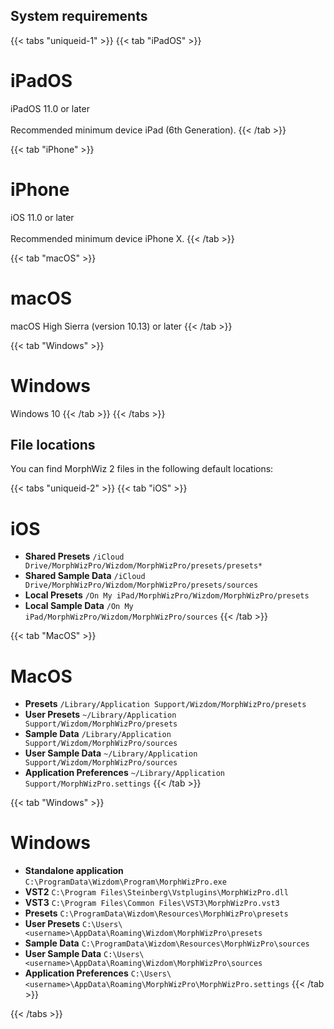 ## System requirements

{{< tabs "uniqueid-1" >}}
{{< tab "iPadOS" >}}
# iPadOS
iPadOS 11.0 or later  
<br />
Recommended minimum device iPad (6th Generation).
{{< /tab >}}

{{< tab "iPhone" >}}
# iPhone
iOS 11.0 or later  
<br />
Recommended minimum device iPhone X.
{{< /tab >}}

{{< tab "macOS" >}}
# macOS
macOS High Sierra (version 10.13) or later
{{< /tab >}}

{{< tab "Windows" >}}
# Windows
Windows 10
{{< /tab >}}
{{< /tabs >}}

## File locations

You can find MorphWiz 2 files in the following default locations:

{{< tabs "uniqueid-2" >}}
{{< tab "iOS" >}}
# iOS

* **Shared  Presets** `/iCloud Drive/MorphWizPro/Wizdom/MorphWizPro/presets/presets*`
* **Shared Sample Data** `/iCloud Drive/MorphWizPro/Wizdom/MorphWizPro/presets/sources`
* **Local Presets** `/On My iPad/MorphWizPro/Wizdom/MorphWizPro/presets`
* **Local Sample Data** `/On My iPad/MorphWizPro/Wizdom/MorphWizPro/sources`
{{< /tab >}}

{{< tab "MacOS" >}}
# MacOS

* **Presets** `/Library/Application Support/Wizdom/MorphWizPro/presets`
* **User Presets** `~/Library/Application Support/Wizdom/MorphWizPro/presets`
* **Sample Data** `/Library/Application Support/Wizdom/MorphWizPro/sources`
* **User Sample Data** `~/Library/Application Support/Wizdom/MorphWizPro/sources`
* **Application Preferences** `~/Library/Application Support/MorphWizPro.settings`
{{< /tab >}}

{{< tab "Windows" >}}
# Windows

* **Standalone application** `C:\ProgramData\Wizdom\Program\MorphWizPro.exe`
* **VST2** `C:\Program Files\Steinberg\Vstplugins\MorphWizPro.dll`
* **VST3** `C:\Program Files\Common Files\VST3\MorphWizPro.vst3`
* **Presets** `C:\ProgramData\Wizdom\Resources\MorphWizPro\presets`
* **User Presets** `C:\Users\<username>\AppData\Roaming\Wizdom\MorphWizPro\presets`
* **Sample Data** `C:\ProgramData\Wizdom\Resources\MorphWizPro\sources`
* **User Sample Data** `C:\Users\<username>\AppData\Roaming\Wizdom\MorphWizPro\sources`
* **Application Preferences** `C:\Users\<username>\AppData\Roaming\MorphWizPro\MorphWizPro.settings`
{{< /tab >}}

{{< /tabs >}}
